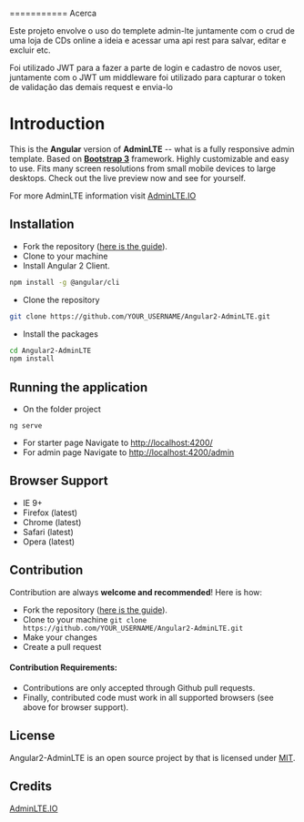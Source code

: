 =========== 
Acerca


Este projeto envolve o uso do templete admin-lte juntamente com o crud de uma loja de CDs online a ideia e acessar uma api rest para salvar, editar e excluir etc.

Foi utilizado JWT para a fazer a parte de login e cadastro de novos user, juntamente com o JWT um middleware foi utilizado para capturar o token de validação das demais request e envia-lo 



Introduction
============

This is the **Angular** version of **AdminLTE** -- what is a fully responsive admin template. Based on **[Bootstrap 3](https://github.com/twbs/bootstrap)** framework. Highly customizable and easy to use. Fits many screen resolutions from small mobile devices to large desktops. Check out the live preview now and see for yourself.

For more AdminLTE information visit  [AdminLTE.IO](https://adminlte.io/)

Installation
------------

- Fork the repository ([here is the guide](https://help.github.com/articles/fork-a-repo/)).
- Clone to your machine
- Install Angular 2 Client.
```bash
npm install -g @angular/cli
```
- Clone the repository
```bash
git clone https://github.com/YOUR_USERNAME/Angular2-AdminLTE.git
```

- Install the packages
```bash
cd Angular2-AdminLTE
npm install
```

Running the application
------------
- On the folder project
```
ng serve
```
- For starter page Navigate to [http://localhost:4200/](http://localhost:4200/)
- For admin page Navigate to [http://localhost:4200/admin](http://localhost:4200/admin)

Browser Support
---------------
- IE 9+
- Firefox (latest)
- Chrome (latest)
- Safari (latest)
- Opera (latest)

Contribution
------------
Contribution are always **welcome and recommended**! Here is how:

- Fork the repository ([here is the guide](https://help.github.com/articles/fork-a-repo/)).
- Clone to your machine ```git clone https://github.com/YOUR_USERNAME/Angular2-AdminLTE.git```
- Make your changes
- Create a pull request

#### Contribution Requirements:
- Contributions are only accepted through Github pull requests.
- Finally, contributed code must work in all supported browsers (see above for browser support).

License
-------
Angular2-AdminLTE is an open source project by that is licensed under [MIT](http://opensource.org/licenses/MIT).

 Credits
-------------
[AdminLTE.IO](https://adminlte.io/)

